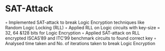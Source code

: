 # SAT-Attack
◦ Implemented SAT-attack to break Logic Encryption techniques like Random Logic Locking (RLL)
◦ Applied RLL on Logic circuits with key-size = 32, 64 &128 bits for Logic Encryption
◦ Applied SAT-attack on RLL encrypted ISCAS’89 and ITC’99 benchmark circuits to found correct key
◦ Analysed time taken and No. of iterations taken to break Logic Encryption
